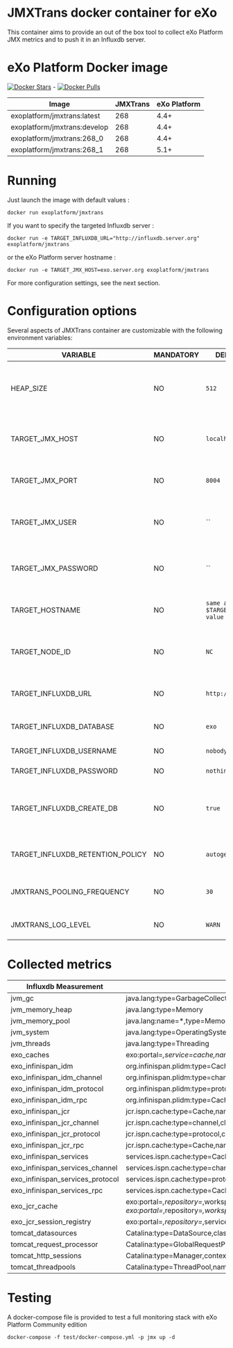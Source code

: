 # JMXTrans docker container for eXo

This container aims to provide an out of the box tool to collect eXo Platform JMX metrics and to push it in an Influxdb server.

# eXo Platform Docker image

[![Docker Stars](https://img.shields.io/docker/stars/exoplatform/jmxtrans.svg)]() - [![Docker Pulls](https://img.shields.io/docker/pulls/exoplatform/jmxtrans.svg)]()

|    Image                          |  JMXTrans  |   eXo Platform    
|-----------------------------------|------------|--------------------
| exoplatform/jmxtrans:latest       |   268      |   4.4+
| exoplatform/jmxtrans:develop      |   268      |   4.4+
| exoplatform/jmxtrans:268_0        |   268      |   4.4+
| exoplatform/jmxtrans:268_1        |   268      |   5.1+


# Running

Just launch the image with default values :

```
docker run exoplatform/jmxtrans 
```

If you want to specify the targeted Influxdb server :

```
docker run -e TARGET_INFLUXDB_URL="http://influxdb.server.org" exoplatform/jmxtrans 
```

or the eXo Platform server hostname :

```
docker run -e TARGET_JMX_HOST=exo.server.org exoplatform/jmxtrans 
```

For more configuration settings, see the next section.

# Configuration options

Several aspects of JMXTrans container are customizable with the following environment variables:

|    VARIABLE              |  MANDATORY  |   DEFAULT VALUE          |  DESCRIPTION
|--------------------------|-------------|--------------------------|----------------
| HEAP_SIZE | NO | `512` | specify the jvm allocated memory size in MB (-Xms and -Xmx parameters)
| TARGET_JMX_HOST | NO | `localhost` | the JMX hostname of the eXo Platform instance
| TARGET_JMX_PORT | NO | `8004` | the JMX port of the eXo Platform instance
| TARGET_JMX_USER | NO | `` | the JMX username of the eXo Platform instance
| TARGET_JMX_PASSWORD | NO | `` | the JMX password of the eXo Platform instance
| TARGET_HOSTNAME | NO | `same as $TARGET_JMX_HOST value` | the hostname of the eXo Platform server
| TARGET_NODE_ID | NO | `NC` | a string to identify an eXo node in a cluster for exemple
| TARGET_INFLUXDB_URL | NO | `http://localhost:8086` | the full url of the Influxdb server to send the metrics
| TARGET_INFLUXDB_DATABASE | NO | `exo` | the Influxdb database name to use
| TARGET_INFLUXDB_USERNAME | NO | `nobody` | the Influxdb username
| TARGET_INFLUXDB_PASSWORD | NO | `nothing` | the Influxdb password
| TARGET_INFLUXDB_CREATE_DB | NO | `true` | does JMXTrans create the Influxdb database if needed
| TARGET_INFLUXDB_RETENTION_POLICY | NO | `autogen` | the Influxdb rentention policy name to use
| JMXTRANS_POOLING_FREQUENCY | NO | `30` | the JMXTrans pooling frequency in seconds
| JMXTRANS_LOG_LEVEL | NO | `WARN` | the JMXTrans logging level (DEBUG|INFO|WARN|ERROR|FATAL)

# Collected metrics

| Influxdb Measurement | MBeans 
|----------------------|--------
| jvm_gc | java.lang:type=GarbageCollector,name=* 
| jvm_memory_heap | java.lang:type=Memory 
| jvm_memory_pool | java.lang:name=*,type=MemoryPool 
| jvm_system | java.lang:type=OperatingSystem 
| jvm_threads| java.lang:type=Threading 
| exo_caches | exo:portal=*,service=cache,name=*
| exo_infinispan_idm | org.infinispan.plidm:type=Cache,name=*,manager=*,component=Statistics
| exo_infinispan_idm_channel | org.infinispan.plidm:type=channel,cluster=*
| exo_infinispan_idm_protocol | org.infinispan.plidm:type=protocol,cluster=*,protocol=TCP
| exo_infinispan_idm_rpc | org.infinispan.plidm:type=Cache,name=*,manager=*,component=RpcManager
| exo_infinispan_jcr | jcr.ispn.cache:type=Cache,name=*,manager=*,component=Statistics
| exo_infinispan_jcr_channel | jcr.ispn.cache:type=channel,cluster=*
| exo_infinispan_jcr_protocol | jcr.ispn.cache:type=protocol,cluster=*,protocol=TCP
| exo_infinispan_jcr_rpc | jcr.ispn.cache:type=Cache,name=*,manager=*,component=RpcManager
| exo_infinispan_services | services.ispn.cache:type=Cache,name=*,manager=*,component=Statistics
| exo_infinispan_services_channel | services.ispn.cache:type=channel,cluster=*
| exo_infinispan_services_protocol | services.ispn.cache:type=protocol,cluster=*,protocol=TCP
| exo_infinispan_services_rpc | services.ispn.cache:type=Cache,name=*,manager=*,component=RpcManager
| exo_jcr_cache | exo:portal=*,repository=*,workspace=*,service=Cache <br> exo:portal=*,repository=*,workspace=*,service=lockmanager
| exo_jcr_session_registry | exo:portal=*,repository=*,service=SessionRegistry
| tomcat_datasources | Catalina:type=DataSource,class=javax.sql.DataSource,name=\"*\"
| tomcat_request_processor | Catalina:type=GlobalRequestProcessor,name=*
| tomcat_http_sessions | Catalina:type=Manager,context=/*,host=*
| tomcat_threadpools | Catalina:type=ThreadPool,name=*


# Testing

A docker-compose file is provided to test a full monitoring stack with eXo Platform Community edition

```
docker-compose -f test/docker-compose.yml -p jmx up -d
```
